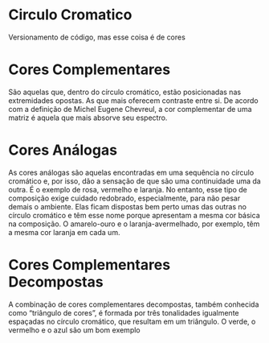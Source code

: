 # Circulo Cromatico

Versionamento de código, mas esse coisa é de cores

# Cores Complementares
São aquelas que, dentro do círculo cromático, estão posicionadas nas extremidades opostas. As que mais oferecem contraste entre si. De acordo com a definição de Michel Eugene Chevreul, a cor complementar de uma matriz é aquela que mais absorve seu espectro.

# Cores Análogas
As cores análogas são aquelas encontradas em uma sequência no círculo cromático e, por isso, dão a sensação de que são uma continuidade uma da outra. É o exemplo de rosa, vermelho e laranja. No entanto, esse tipo de composição exige cuidado redobrado, especialmente, para não pesar demais o ambiente.
Elas ficam dispostas bem perto umas das outras no círculo cromático e têm esse nome porque apresentam a mesma cor básica na composição. O amarelo-ouro e o laranja-avermelhado, por exemplo, têm a mesma cor laranja em cada um.

# Cores Complementares Decompostas
A combinação de cores complementares decompostas, também conhecida como “triângulo de cores”, é formada por três tonalidades igualmente espaçadas no círculo cromático, que resultam em um triângulo. O verde, o vermelho e o azul são um bom exemplo